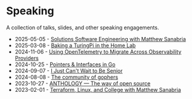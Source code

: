 # Speaking

A collection of talks, slides, and other speaking engagements.

- 2025-05-05 - [Solutions Software Engineering with Matthew Sanabria](2025/solutions-software-engineering-with-matthew-sanabria)
- 2025-03-08 - [Baking a TuringPi in the Home Lab](2025/baking-a-turingpi-in-the-home-lab)
- 2024-11-06 - [Using OpenTelemetry to Migrate Across Observability Providers](2024/using-opentelemetry-to-migrate-across-observability-providers)
- 2024-10-25 - [Pointers & Interfaces in Go](2024/pointers-and-interfaces-in-go)
- 2024-09-07 - [I Just Can't Wait to Be Senior](2024/i-just-cant-wait-to-be-senior)
- 2024-08-08 - [The community of gophers](2024/the-community-of-gophers)
- 2023-10-27 - [ANTHOLOGY — The way of open source](2023/anthology-the-way-of-open-source)
- 2023-02-01 - [Terraform, Linux, and College with Matthew Sanabria](2023/terraform-linux-college)
